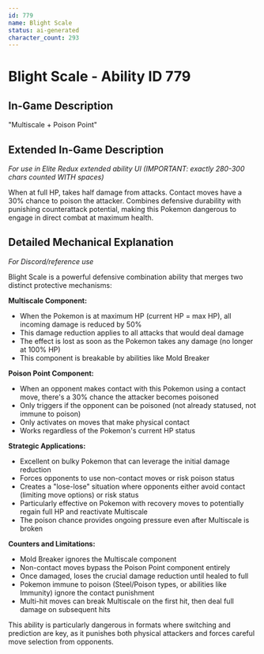 ```yaml
---
id: 779
name: Blight Scale
status: ai-generated
character_count: 293
---
```


# Blight Scale - Ability ID 779

## In-Game Description
"Multiscale + Poison Point"

## Extended In-Game Description
*For use in Elite Redux extended ability UI (IMPORTANT: exactly 280-300 chars counted WITH spaces)*

When at full HP, takes half damage from attacks. Contact moves have a 30% chance to poison the attacker. Combines defensive durability with punishing counterattack potential, making this Pokemon dangerous to engage in direct combat at maximum health.

## Detailed Mechanical Explanation
*For Discord/reference use*

Blight Scale is a powerful defensive combination ability that merges two distinct protective mechanisms:

**Multiscale Component:**
- When the Pokemon is at maximum HP (current HP = max HP), all incoming damage is reduced by 50%
- This damage reduction applies to all attacks that would deal damage
- The effect is lost as soon as the Pokemon takes any damage (no longer at 100% HP)
- This component is breakable by abilities like Mold Breaker

**Poison Point Component:**
- When an opponent makes contact with this Pokemon using a contact move, there's a 30% chance the attacker becomes poisoned
- Only triggers if the opponent can be poisoned (not already statused, not immune to poison)
- Only activates on moves that make physical contact
- Works regardless of the Pokemon's current HP status

**Strategic Applications:**
- Excellent on bulky Pokemon that can leverage the initial damage reduction
- Forces opponents to use non-contact moves or risk poison status
- Creates a "lose-lose" situation where opponents either avoid contact (limiting move options) or risk status
- Particularly effective on Pokemon with recovery moves to potentially regain full HP and reactivate Multiscale
- The poison chance provides ongoing pressure even after Multiscale is broken

**Counters and Limitations:**
- Mold Breaker ignores the Multiscale component
- Non-contact moves bypass the Poison Point component entirely
- Once damaged, loses the crucial damage reduction until healed to full
- Pokemon immune to poison (Steel/Poison types, or abilities like Immunity) ignore the contact punishment
- Multi-hit moves can break Multiscale on the first hit, then deal full damage on subsequent hits

This ability is particularly dangerous in formats where switching and prediction are key, as it punishes both physical attackers and forces careful move selection from opponents.